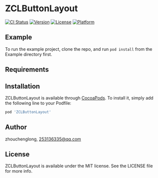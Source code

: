 # ZCLButtonLayout

[![CI Status](https://img.shields.io/travis/zhouchenglong/ZCLButtonLayout.svg?style=flat)](https://travis-ci.org/zhouchenglong/ZCLButtonLayout)
[![Version](https://img.shields.io/cocoapods/v/ZCLButtonLayout.svg?style=flat)](https://cocoapods.org/pods/ZCLButtonLayout)
[![License](https://img.shields.io/cocoapods/l/ZCLButtonLayout.svg?style=flat)](https://cocoapods.org/pods/ZCLButtonLayout)
[![Platform](https://img.shields.io/cocoapods/p/ZCLButtonLayout.svg?style=flat)](https://cocoapods.org/pods/ZCLButtonLayout)

## Example

To run the example project, clone the repo, and run `pod install` from the Example directory first.

## Requirements

## Installation

ZCLButtonLayout is available through [CocoaPods](https://cocoapods.org). To install
it, simply add the following line to your Podfile:

```ruby
pod 'ZCLButtonLayout'
```

## Author

zhouchenglong, 253136335@qq.com

## License

ZCLButtonLayout is available under the MIT license. See the LICENSE file for more info.
